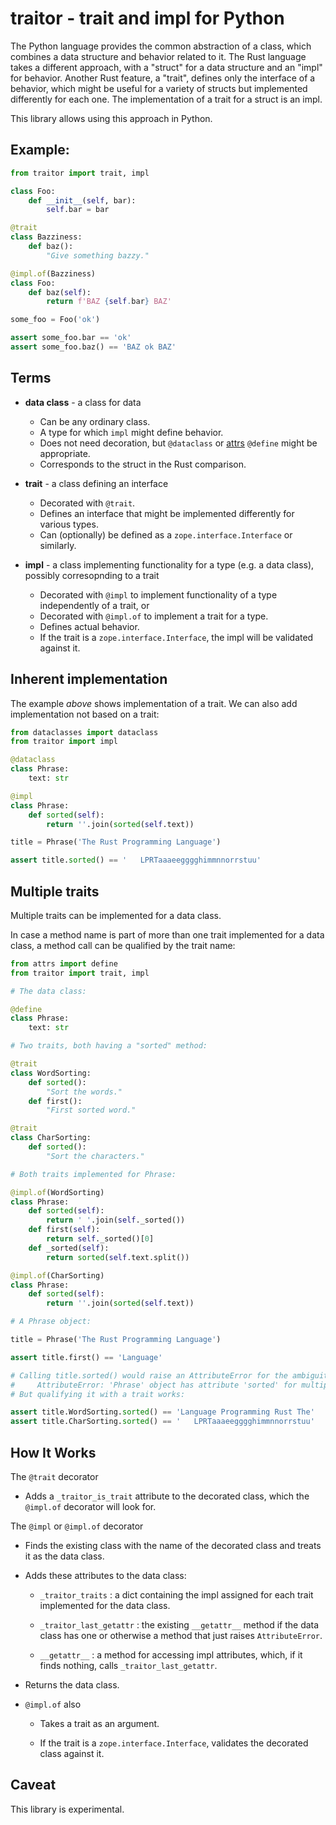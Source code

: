 # traitor - trait and impl for Python

The Python language provides the common abstraction of a class, which combines a data structure and behavior related to it.  The Rust language takes a different approach, with a "struct" for a data structure and an "impl" for behavior.  Another Rust feature, a "trait", defines only the interface of a behavior, which might be useful for a variety of structs but implemented differently for each one.  The implementation of a trait for a struct is an impl.

This library allows using this approach in Python.

## Example:

```python
from traitor import trait, impl

class Foo:
    def __init__(self, bar):
        self.bar = bar

@trait
class Bazziness:
    def baz():
        "Give something bazzy."

@impl.of(Bazziness)
class Foo:
    def baz(self):
        return f'BAZ {self.bar} BAZ'

some_foo = Foo('ok')

assert some_foo.bar == 'ok'
assert some_foo.baz() == 'BAZ ok BAZ'
```

## Terms

* **data class** - a class for data
  
  * Can be any ordinary class.
  * A type for which `impl` might define behavior.
  * Does not need decoration, but `@dataclass` or [attrs](https://www.attrs.org) `@define` might be appropriate.
  * Corresponds to the struct in the Rust comparison.

* **trait** - a class defining an interface
  
  * Decorated with `@trait`.
  * Defines an interface that might be implemented differently for various types.
  * Can (optionally) be defined as a `zope.interface.Interface` or similarly.

* **impl** - a class implementing functionality for a type (e.g. a data class), possibly corresopnding to a trait
  
  * Decorated with `@impl` to implement functionality of a type independently of a trait, or
  * Decorated with `@impl.of` to implement a trait for a type.
  * Defines actual behavior.
  * If the trait is a `zope.interface.Interface`, the impl will be validated against it.

## Inherent implementation

The example *above* shows implementation of a trait.  We can also add implementation not based on a trait:

```python
from dataclasses import dataclass
from traitor import impl

@dataclass
class Phrase:
    text: str

@impl
class Phrase:
    def sorted(self):
        return ''.join(sorted(self.text))

title = Phrase('The Rust Programming Language')

assert title.sorted() == '   LPRTaaaeegggghimmnnorrstuu'
```

## Multiple traits

Multiple traits can be implemented for a data class.

In case a method name is part of more than one trait implemented for a data class, a method call can be qualified by the trait name:

```python
from attrs import define
from traitor import trait, impl

# The data class:

@define
class Phrase:
    text: str

# Two traits, both having a "sorted" method:

@trait
class WordSorting:
    def sorted():
        "Sort the words."
    def first():
        "First sorted word."

@trait
class CharSorting:
    def sorted():
        "Sort the characters."

# Both traits implemented for Phrase:

@impl.of(WordSorting)
class Phrase:
    def sorted(self):
        return ' '.join(self._sorted())
    def first(self):
        return self._sorted()[0]
    def _sorted(self):
        return sorted(self.text.split())

@impl.of(CharSorting)
class Phrase:
    def sorted(self):
        return ''.join(sorted(self.text))

# A Phrase object:

title = Phrase('The Rust Programming Language')

assert title.first() == 'Language'

# Calling title.sorted() would raise an AttributeError for the ambiguity:
#     AttributeError: 'Phrase' object has attribute 'sorted' for multiple traits
# But qualifying it with a trait works:

assert title.WordSorting.sorted() == 'Language Programming Rust The'
assert title.CharSorting.sorted() == '   LPRTaaaeegggghimmnnorrstuu'
```

## How It Works

The `@trait` decorator

- Adds a `_traitor_is_trait` attribute to the decorated class, which the `@impl.of` decorator will look for.

The `@impl` or `@impl.of` decorator

- Finds the existing class with the name of the decorated class and treats it as the data class.

- Adds these attributes to the data class:
  
  - `_traitor_traits` : a dict containing the impl assigned for each trait implemented for the data class.
  
  - `_traitor_last_getattr` : the existing `__getattr__` method if the data class has one or otherwise  a  method that just raises `AttributeError`.
  
  - `__getattr__` : a method for accessing impl attributes, which, if it finds nothing, calls `_traitor_last_getattr`.

- Returns the data class.

- `@impl.of` also
  
  - Takes a trait as an argument.
  
  - If the trait is a `zope.interface.Interface`, validates the decorated class against it.

## Caveat

This library is experimental.
